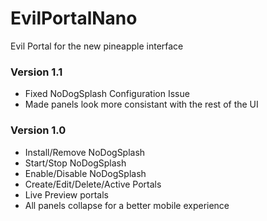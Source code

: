 # EvilPortalNano
Evil Portal for the new pineapple interface

### Version 1.1
* Fixed NoDogSplash Configuration Issue
* Made panels look more consistant with the rest of the UI

### Version 1.0
* Install/Remove NoDogSplash
* Start/Stop NoDogSplash
* Enable/Disable NoDogSplash
* Create/Edit/Delete/Active Portals
* Live Preview portals
* All panels collapse for a better mobile experience
